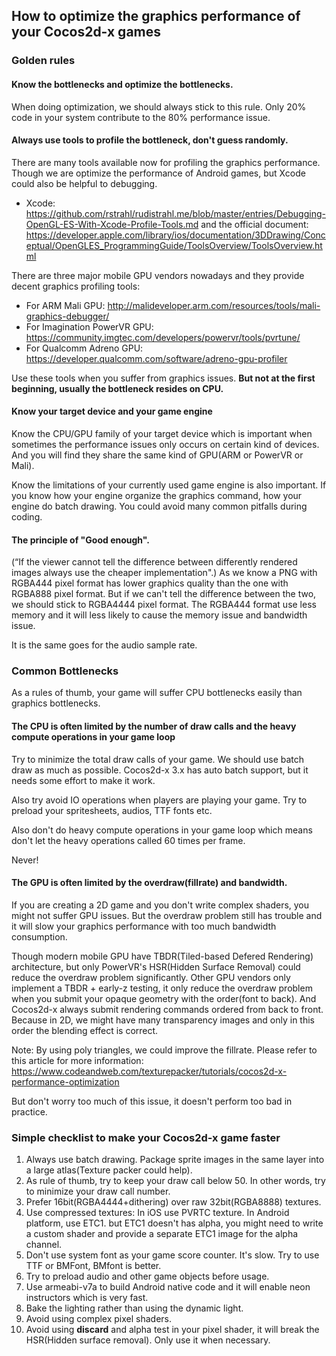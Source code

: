 ## How to optimize the graphics performance of your Cocos2d-x games

### Golden rules
#### Know the bottlenecks and optimize the bottlenecks.
When doing optimization, we should always stick to this rule. Only 20% code in your system contribute to the 80% performance issue.

#### Always use tools to profile the bottleneck, don't guess randomly.
There are many tools available now for profiling the graphics performance.
Though we are optimize the performance of Android games, but Xcode could also be helpful to debugging.

- Xcode: https://github.com/rstrahl/rudistrahl.me/blob/master/entries/Debugging-OpenGL-ES-With-Xcode-Profile-Tools.md
and the official document: https://developer.apple.com/library/ios/documentation/3DDrawing/Conceptual/OpenGLES_ProgrammingGuide/ToolsOverview/ToolsOverview.html

There are three major mobile GPU vendors nowadays and they provide decent graphics profiling tools:

- For ARM Mali GPU: http://malideveloper.arm.com/resources/tools/mali-graphics-debugger/
- For Imagination PowerVR GPU: https://community.imgtec.com/developers/powervr/tools/pvrtune/
- For Qualcomm Adreno GPU: https://developer.qualcomm.com/software/adreno-gpu-profiler

Use these tools when you suffer from graphics issues. **But not at the first beginning, usually the bottleneck resides on CPU.**

#### Know your target device and your game engine
Know the CPU/GPU family of your target device  which is important when sometimes the performance issues
only occurs on certain kind of devices. And you will find they share the same kind of GPU(ARM or PowerVR or Mali).

Know the limitations of your currently used game engine is also important. If you know how your engine organize the graphics command,
how your engine do batch drawing. You could avoid many common pitfalls during coding.

#### The principle of "Good enough".
(“If the viewer cannot tell the difference between differently rendered images always use the cheaper implementation".)
As we know a PNG with RGBA444 pixel format has lower graphics quality than the one with RGBA888 pixel format.
But if we can't tell the difference between the two, we should stick to RGBA4444 pixel format.
The RGBA444 format use less memory and it will less likely to cause the memory issue and bandwidth issue.

It is the same goes for the audio sample rate.

### Common Bottlenecks
As a rules of thumb, your game will suffer CPU bottlenecks easily than graphics bottlenecks.

#### The CPU is often limited by the number of draw calls and the heavy compute operations in your game loop
Try to minimize the total draw calls of your game. We should use batch draw as much as possible.
Cocos2d-x 3.x has auto batch support, but it needs some effort to make it work.

Also try avoid IO operations when players are playing your game. Try to preload your spritesheets, audios, TTF fonts etc.

Also don't do heavy compute operations in your game loop which means don't let the heavy operations called 60 times per frame.

Never!

#### The GPU is often limited by the overdraw(fillrate) and bandwidth.
If you are creating a 2D game and you don't write complex shaders, you might not suffer GPU issues.
But the overdraw problem still has trouble and it will slow your graphics performance with too much bandwidth consumption.

Though modern mobile GPU have TBDR(Tiled-based Defered Rendering) architecture, but only PowerVR's HSR(Hidden Surface Removal)
could reduce the overdraw problem significantly. Other GPU vendors only implement a TBDR + early-z testing, it only reduce the overdraw
problem when you submit your opaque geometry with the order(font to back). And Cocos2d-x always submit rendering commands ordered from back to front.
Because in 2D, we might have many transparency images and only in this order the blending effect is correct.

Note: By using poly triangles, we could improve the fillrate.  Please refer to this article for more information:
https://www.codeandweb.com/texturepacker/tutorials/cocos2d-x-performance-optimization

But don't worry too much of this issue, it doesn't perform too bad in practice.

### Simple checklist to make your Cocos2d-x game faster
1.  Always use batch drawing. Package sprite images in the same layer into a large atlas(Texture packer could help).
2.  As rule of thumb, try to keep your draw call below 50. In other words, try to minimize your draw call number.
3.  Prefer 16bit(RGBA4444+dithering) over raw 32bit(RGBA8888) textures.
4.  Use compressed textures: In iOS use PVRTC texture. In Android platform, use ETC1. but ETC1 doesn't has alpha,
you might need to write a custom shader and provide a separate ETC1 image for the alpha channel.
5.  Don't use system font as your game score counter. It's slow. Try to use TTF or BMFont, BMfont is better.
6.  Try to preload audio and other game objects before usage.
7. Use armeabi-v7a to build Android native code and it will enable neon instructors which is very fast.
8. Bake the lighting rather than using the dynamic light.
9. Avoid using complex pixel shaders.
10. Avoid using **discard** and alpha test in your pixel shader, it will break the HSR(Hidden surface removal). Only use it when necessary.
